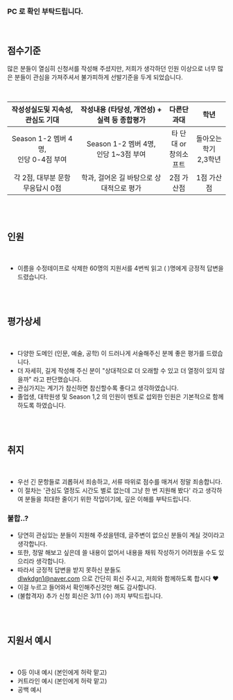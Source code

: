 <br>

### PC 로 확인 부탁드립니다.

<br>

## 점수기준
많은 분들이 열심히 신청서를 작성해 주셨지만, 저희가 생각하던 인원 이상으로 너무 많은 분들이 관심을 가져주셔서 불가피하게 선발기준을 두게 되었습니다.

<br>

| 작성성실도및 지속성, 관심도 기대 | 작성내용 (타당성, 개연성) + 실력 등 종합평가 | 다른단과대 | 학년 |
|:-------------------------------:|:-------------------------------------------:|:----------:|:----:|
| Season 1-2 멤버 4명,<br>인당 0-4점 부여 | Season 1-2 멤버 4명,<br> 인당 1~3점 부여| 타 단대 or<br>창의소프트 | 돌아오는 학기<br>2,3학년|
| 각 2점, 대부분 문항 무응답시 0점 | 학과, 걸어온 길 바탕으로 상대적으로 평가 | 2점 가산점 | 1점 가산점 |

<br><br>

## 인원

<br>

- 이름을 수정테이프로 삭제한 60명의 지원서를 4번씩 읽고 ( )명에게 긍정적 답변을 드렸습니다.

<br><br>

## 평가상세

<br>

- 다양한 도메인 (인문, 예술, 공학) 이 드러나게 서술해주신 분께 좋은 평가를 드렸습니다.
- 더 자세히, 길게 작성해 주신 분이 "상대적으로 더 오래할 수 있고 더 열정이 있지 않을까" 라고 판단했습니다.
- 관심가지는 계기가 참신하면 참신할수록 좋다고 생각하였습니다.
- 졸업생, 대학원생 및 Season 1,2 의 인원이 멘토로 섭외한 인원은 기본적으로 함께하도록 하였습니다.

<br><br>

## 취지

<br>

- 우선 긴 문항들로 괴롭혀서 죄송하고, 서류 따위로 점수를 매겨서 정말 죄송합니다.
- 이 절차는 '관심도 열정도 시간도 별로 없는데 그냥 한 번 지원해 봤다' 라고 생각하여 분들을 최대한 줄이기 위한 작업이기에, 깊은 이해를 부탁드립니다.

### 불합..?

- 당연히 관심있는 분들이 지원해 주셨을텐데, 글주변이 없으신 분들이 계실 것이라고 생각합니다.
- 또한, 정말 해보고 싶은데 쓸 내용이 없어서 내용을 채워 작성하기 어려웠을 수도 있으리라 생각합니다.
- 따라서 긍정적 답변을 받지 못하신 분들도 <br> dlwkdgn1@naver.com 으로 간단히 회신 주시고, 저희와 함께하도록 합시다 ♥
- 이걸 누르고 들어와서 확인해주신것만 해도 감사합니다.
- (불합격자) 추가 신청 회신은 3/11 (수) 까지 부탁드립니다.

<br><br>

## 지원서 예시

<br>

- 0등 이내 예시 (본인에게 허락 맡고)
- 커트라인 예시 (본인에게 허락 맡고)
- 공백 예시
